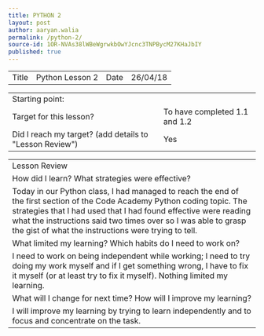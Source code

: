 ```yaml
---
title: PYTHON 2
layout: post
author: aaryan.walia
permalink: /python-2/
source-id: 1OR-NVAs38lWBeWgrwkbOwYJcnc3TNPBycM27KHaJbIY
published: true
---
```

<table>
  <tr>
    <td>Title</td>
    <td>Python Lesson 2</td>
    <td>Date</td>
    <td>26/04/18</td>
  </tr>
</table>


<table>
  <tr>
    <td>Starting point:</td>
    <td></td>
  </tr>
  <tr>
    <td>Target for this lesson?</td>
    <td>To have completed 1.1 and 1.2</td>
  </tr>
  <tr>
    <td>Did I reach my target? 
(add details to "Lesson Review")</td>
    <td> Yes </td>
  </tr>
</table>


<table>
  <tr>
    <td>Lesson Review</td>
  </tr>
  <tr>
    <td>How did I learn? What strategies were effective? </td>
  </tr>
  <tr>
    <td>Today in our Python class, I had managed to reach the end of the first section of the Code Academy Python coding topic. The strategies that I had used that I had found effective were reading what the instructions said two times over so I was able to grasp the gist of what the instructions were trying to tell. </td>
  </tr>
  <tr>
    <td>What limited my learning? Which habits do I need to work on? </td>
  </tr>
  <tr>
    <td>I need to work on being independent while working; I need to try doing my work myself and if I get something wrong, I have to fix it myself (or at least try to fix it myself). Nothing limited my learning.</td>
  </tr>
  <tr>
    <td>What will I change for next time? How will I improve my learning?</td>
  </tr>
  <tr>
    <td>I will improve my learning by trying to learn independently and to focus and concentrate on the task.</td>
  </tr>
</table>


